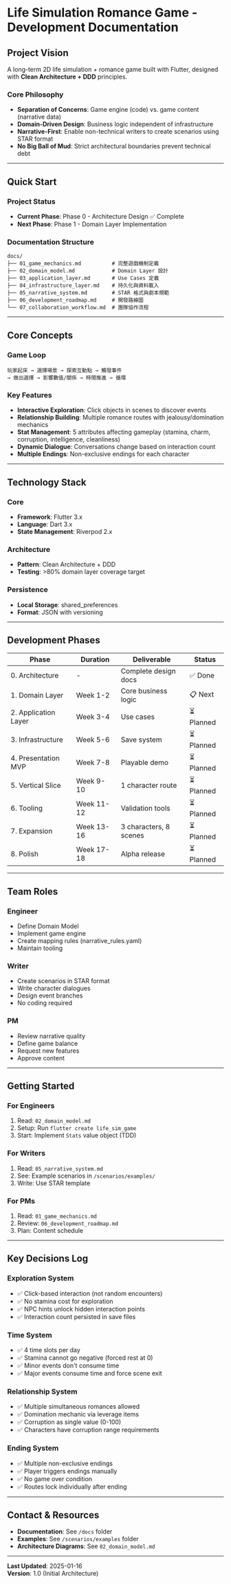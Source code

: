 # Life Simulation Romance Game - Development Documentation

## Project Vision

A long-term 2D life simulation + romance game built with Flutter, designed with **Clean Architecture + DDD** principles.

### Core Philosophy

- **Separation of Concerns**: Game engine (code) vs. game content (narrative data)
- **Domain-Driven Design**: Business logic independent of infrastructure
- **Narrative-First**: Enable non-technical writers to create scenarios using STAR format
- **No Big Ball of Mud**: Strict architectural boundaries prevent technical debt

---

## Quick Start

### Project Status
- **Current Phase**: Phase 0 - Architecture Design ✅ Complete
- **Next Phase**: Phase 1 - Domain Layer Implementation

### Documentation Structure

```
docs/
├── 01_game_mechanics.md          # 完整遊戲機制定義
├── 02_domain_model.md            # Domain Layer 設計
├── 03_application_layer.md       # Use Cases 定義
├── 04_infrastructure_layer.md    # 持久化與資料載入
├── 05_narrative_system.md        # STAR 格式與劇本規範
├── 06_development_roadmap.md     # 開發路線圖
└── 07_collaboration_workflow.md  # 團隊協作流程
```

---

## Core Concepts

### Game Loop
```
玩家起床 → 選擇場景 → 探索互動點 → 觸發事件 
→ 做出選擇 → 影響數值/關係 → 時間推進 → 循環
```

### Key Features
- **Interactive Exploration**: Click objects in scenes to discover events
- **Relationship Building**: Multiple romance routes with jealousy/domination mechanics
- **Stat Management**: 5 attributes affecting gameplay (stamina, charm, corruption, intelligence, cleanliness)
- **Dynamic Dialogue**: Conversations change based on interaction count
- **Multiple Endings**: Non-exclusive endings for each character

---

## Technology Stack

### Core
- **Framework**: Flutter 3.x
- **Language**: Dart 3.x
- **State Management**: Riverpod 2.x

### Architecture
- **Pattern**: Clean Architecture + DDD
- **Testing**: >80% domain layer coverage target

### Persistence
- **Local Storage**: shared_preferences
- **Format**: JSON with versioning

---

## Development Phases

| Phase | Duration | Deliverable | Status |
|-------|----------|-------------|--------|
| 0. Architecture | - | Complete design docs | ✅ Done |
| 1. Domain Layer | Week 1-2 | Core business logic | 📋 Next |
| 2. Application Layer | Week 3-4 | Use cases | ⏳ Planned |
| 3. Infrastructure | Week 5-6 | Save system | ⏳ Planned |
| 4. Presentation MVP | Week 7-8 | Playable demo | ⏳ Planned |
| 5. Vertical Slice | Week 9-10 | 1 character route | ⏳ Planned |
| 6. Tooling | Week 11-12 | Validation tools | ⏳ Planned |
| 7. Expansion | Week 13-16 | 3 characters, 8 scenes | ⏳ Planned |
| 8. Polish | Week 17-18 | Alpha release | ⏳ Planned |

---

## Team Roles

### Engineer
- Define Domain Model
- Implement game engine
- Create mapping rules (narrative_rules.yaml)
- Maintain tooling

### Writer
- Create scenarios in STAR format
- Write character dialogues
- Design event branches
- No coding required

### PM
- Review narrative quality
- Define game balance
- Request new features
- Approve content

---

## Getting Started

### For Engineers
1. Read: `02_domain_model.md`
2. Setup: Run `flutter create life_sim_game`
3. Start: Implement `Stats` value object (TDD)

### For Writers
1. Read: `05_narrative_system.md`
2. See: Example scenarios in `/scenarios/examples/`
3. Write: Use STAR template

### For PMs
1. Read: `01_game_mechanics.md`
2. Review: `06_development_roadmap.md`
3. Plan: Content schedule

---

## Key Decisions Log

### Exploration System
- ✅ Click-based interaction (not random encounters)
- ✅ No stamina cost for exploration
- ✅ NPC hints unlock hidden interaction points
- ✅ Interaction count persisted in save files

### Time System
- ✅ 4 time slots per day
- ✅ Stamina cannot go negative (forced rest at 0)
- ✅ Minor events don't consume time
- ✅ Major events consume time and force scene exit

### Relationship System
- ✅ Multiple simultaneous romances allowed
- ✅ Domination mechanic via leverage items
- ✅ Corruption as single value (0-100)
- ✅ Characters have corruption range requirements

### Ending System
- ✅ Multiple non-exclusive endings
- ✅ Player triggers endings manually
- ✅ No game over condition
- ✅ Routes lock individually after ending

---

## Contact & Resources

- **Documentation**: See `/docs` folder
- **Examples**: See `/scenarios/examples` folder
- **Architecture Diagrams**: See `02_domain_model.md`

---

**Last Updated**: 2025-01-16  
**Version**: 1.0 (Initial Architecture)